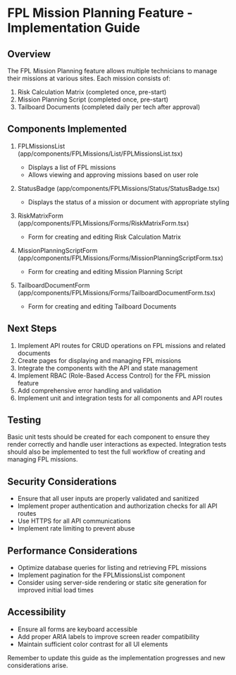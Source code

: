 # FPL Mission Planning Feature - Implementation Guide

## Overview

The FPL Mission Planning feature allows multiple technicians to manage their missions at various sites. Each mission consists of:

1. Risk Calculation Matrix (completed once, pre-start)
2. Mission Planning Script (completed once, pre-start)
3. Tailboard Documents (completed daily per tech after approval)

## Components Implemented

1. FPLMissionsList (app/components/FPLMissions/List/FPLMissionsList.tsx)
   - Displays a list of FPL missions
   - Allows viewing and approving missions based on user role

2. StatusBadge (app/components/FPLMissions/Status/StatusBadge.tsx)
   - Displays the status of a mission or document with appropriate styling

3. RiskMatrixForm (app/components/FPLMissions/Forms/RiskMatrixForm.tsx)
   - Form for creating and editing Risk Calculation Matrix

4. MissionPlanningScriptForm (app/components/FPLMissions/Forms/MissionPlanningScriptForm.tsx)
   - Form for creating and editing Mission Planning Script

5. TailboardDocumentForm (app/components/FPLMissions/Forms/TailboardDocumentForm.tsx)
   - Form for creating and editing Tailboard Documents

## Next Steps

1. Implement API routes for CRUD operations on FPL missions and related documents
2. Create pages for displaying and managing FPL missions
3. Integrate the components with the API and state management
4. Implement RBAC (Role-Based Access Control) for the FPL mission feature
5. Add comprehensive error handling and validation
6. Implement unit and integration tests for all components and API routes

## Testing

Basic unit tests should be created for each component to ensure they render correctly and handle user interactions as expected. Integration tests should also be implemented to test the full workflow of creating and managing FPL missions.

## Security Considerations

- Ensure that all user inputs are properly validated and sanitized
- Implement proper authentication and authorization checks for all API routes
- Use HTTPS for all API communications
- Implement rate limiting to prevent abuse

## Performance Considerations

- Optimize database queries for listing and retrieving FPL missions
- Implement pagination for the FPLMissionsList component
- Consider using server-side rendering or static site generation for improved initial load times

## Accessibility

- Ensure all forms are keyboard accessible
- Add proper ARIA labels to improve screen reader compatibility
- Maintain sufficient color contrast for all UI elements

Remember to update this guide as the implementation progresses and new considerations arise.
